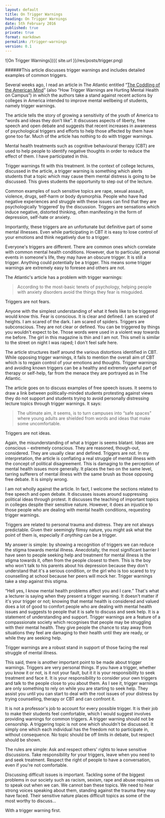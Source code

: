 ```yaml
---
layout: default
title: On Trigger Warnings
heading: On Trigger Warnings
date: 5th February 2016
published: true
private: true
format: markdown
permalink: /trigger-warnings
version: 0.1
---
```


![On Trigger Warnings]({{ site.url }}/res/posts/trigger.png)

######This article discusses trigger warnings and includes detailed examples of common triggers.

Several weeks ago, I read an article in The Atlantic entitled “[The Coddling of the American Mind](http://www.theatlantic.com/magazine/archive/2015/09/the-coddling-of-the-american-mind/399356/)” (also “How Trigger Warnings are Hurting Mental Health on Campus”) in which the authors take a stand against recent actions by colleges in America intended to improve mental wellbeing of students, namely trigger warnings.

The article tells the story of growing a sensitivity of the youth of America to “words and ideas they don’t like”. It discusses aspects of liberty, free speech and open debate and suggests that recent increases in awareness of psychological triggers and efforts to help those affected by them have gone too far. Much of the article has nothing to do with trigger warnings.

Mental health treatments such as cognitive behavioural therapy (CBT) are used to help people to identify negative thoughts in order to reduce the effect of them. I have participated in this.

Trigger warnings fit with this treatment. In the context of college lectures, discussed in the article, a trigger warning is something which alerts students that a topic which may cause them mental distress is going to be discussed. This gives students the opportunity to step out of the lecture.

Common examples of such sensitive topics are rape, sexual assault, violence, drugs, self-harm or body dysmorphia. People who have had negative experiences and struggle with these issues can find that they are psychologically ‘triggered’ by the discussion. Triggers are sensations which induce negative, distorted thinking, often manifesting in the form of depression, self-hate or anxiety.

Importantly, these triggers are an unfortunate but definitive part of some mental illnesses. Even while participating in CBT it is easy to lose control of your emotions and think negatively due to a trigger.

Everyone's triggers are different. There are common ones which correlate with common mental health conditions. However, due to particular, personal events in someone's life, they may have an obscure trigger. It is still a trigger. Anything could potentially be a trigger. This means some trigger warnings are extremely easy to foresee and others are not.

The Atlantic's article has a problem with trigger warnings:

>According to the most-basic tenets of psychology, helping people with anxiety disorders avoid the things they fear is misguided.

Triggers are not fears.

Anyone with the simplest understanding of what it feels like to be triggered would know this. Fear is conscious. It is clear and defined. I am scared of heights. I am scared of the dark. I am scared of spiders. Triggers are subconscious. They are not clear or defined. You can be triggered by things you wouldn't expect to be. Those words were used in a violent way towards me before. The girl in this magazine is thin and I am not. This smell is similar to the street on night I was raped; I don't feel safe here.

The article structures itself around the various distortions identified in CBT. While opposing trigger warnings, it fails to mention the overall aim of CBT which is to regain control of your emotions and thoughts. Trigger warnings and avoiding known triggers can be a healthy and extremely useful part of therapy or self-help, far from the menace they are portrayed as in The Atlantic.

The article goes on to discuss examples of free speech issues. It seems to draw a link between politically-minded students protesting against views they do not support and students trying to avoid personally distressing lecture topics through trigger warnings. It says:

> The ultimate aim, it seems, is to turn campuses into “safe spaces” where young adults are shielded from words and ideas that make some uncomfortable.

Triggers are not ideas.

Again, the misunderstanding of what a trigger is seems blatant. Ideas are conscious – extremely conscious. They are reasoned, though-out, considered. They are usually clear and defined. Triggers are not. In my interpretation, the article is conflating a real struggle of mental illness with the concept of political disagreement. This is damaging to the perception of mental health issues more generally. It places the two on the same level, tarring sufferers of mental illness with the same brush as those opposing free debate. It is simply wrong.

I am not wholly against the article. In fact, I welcome the sections related to free speech and open debate. It discusses  issues around suppressing political ideas through protest. It discusses the teaching of important topics in colleges despite their sensitive nature. However, it does an injustice to those people who are dealing with mental health conditions, requesting trigger warnings.

Triggers are related to personal trauma and distress. They are not always predictable. Given their seemingly flimsy nature, you might ask what the point of them is, especially if _anything_ can be a trigger.

My answer is simple: by showing a recognition of triggers we can reduce the stigma towards mental illness. Anecdotally, the most significant barrier I have seen to people seeking help and treatment for mental illness is the stigma towards it, often from the people closest to them. This is the boy who won't talk to his parents about his depression because they don't understand that it's a serious condition, or the girl who is too scared to try counselling at school because her peers will mock her. Trigger warnings take a step against this stigma.

“Hell yes, I know mental health problems affect you and I care.” That's what a lecturer is saying when they present a trigger warning. It doesn't matter if it's your trigger or not; knowing that mental health is considered and valued does a lot of good to comfort people who are dealing with mental health issues and suggests to people that it is safe to discuss and seek help. It is a statement of understanding and support. Trigger warnings are a feature of a compassionate society which recognises that people may be struggling with their mental health. They give people the chance to stay away from situations they feel are damaging to their health until they are ready, or while they are seeking help.

Trigger warnings are a robust stand in support of those facing the real struggle of mental illness.

This said, there is another important point to be made about trigger warnings. Triggers are very personal things. If you have a trigger, whether you know it or not, is it not your fault, but it it is your responsibility to seek treatment and face it. It is your responsibility to consider your own triggers and talk to the people close to you about them. As I see it, trigger warnings are only something to rely on while you are starting to seek help. They assist you until you can start to deal with the root issues of your distress by trying counselling, therapy or CBT and can confront it.

It is not a professor's job to account for every possible trigger. It is their job to make their students feel comfortable, which I would suggest involves providing warnings for common triggers. A trigger warning should not be censorship. A triggering topic is not one which shouldn't be discussed. It simply one which each individual has the freedom not to participate in, without consequence. No topic should be off limits in debate, but respect should be shown.

The rules are simple: Ask and respect others' rights to leave sensitive discussions. Take responsibility for your triggers, leave when you need to and seek treatment. Respect the right of people to have a conversation, even if you're not comfortable.

Discussing difficult issues is important. Tackling some of the biggest problems in our society such as racism, sexism, rape and abuse requires us to speak out when we can. We cannot ban these topics. We need to hear strong voices speaking about them, standing against the trauma they may have faced. Their sensitive nature places difficult topics as some of the most worthy to discuss...

With a trigger warning first.
